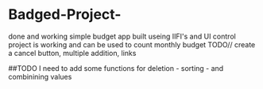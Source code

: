 # Badged-Project-
done and working 
simple budget app built useing IIFI's and UI control
project is working and can be used to count monthly budget
TODO//
create a cancel button, multiple addition, links


##TODO
I need to add some functions for deletion - sorting - and combinining values
